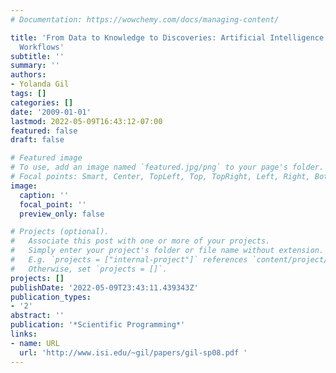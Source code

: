 ```yaml
---
# Documentation: https://wowchemy.com/docs/managing-content/

title: 'From Data to Knowledge to Discoveries: Artificial Intelligence and Scientific
  Workflows'
subtitle: ''
summary: ''
authors:
- Yolanda Gil
tags: []
categories: []
date: '2009-01-01'
lastmod: 2022-05-09T16:43:12-07:00
featured: false
draft: false

# Featured image
# To use, add an image named `featured.jpg/png` to your page's folder.
# Focal points: Smart, Center, TopLeft, Top, TopRight, Left, Right, BottomLeft, Bottom, BottomRight.
image:
  caption: ''
  focal_point: ''
  preview_only: false

# Projects (optional).
#   Associate this post with one or more of your projects.
#   Simply enter your project's folder or file name without extension.
#   E.g. `projects = ["internal-project"]` references `content/project/deep-learning/index.md`.
#   Otherwise, set `projects = []`.
projects: []
publishDate: '2022-05-09T23:43:11.439343Z'
publication_types:
- '2'
abstract: ''
publication: '*Scientific Programming*'
links:
- name: URL
  url: 'http://www.isi.edu/~gil/papers/gil-sp08.pdf '
---
```

